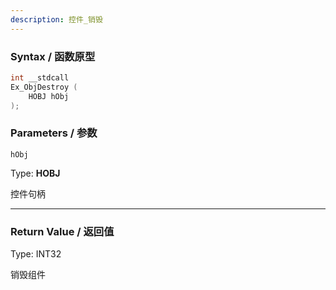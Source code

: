 ```yaml
---
description: 控件_销毁
---
```


### Syntax / 函数原型

```C++
int __stdcall 
Ex_ObjDestroy (
    HOBJ hObj
);

```


### Parameters / 参数

`hObj`

Type: **HOBJ**

控件句柄

---

### Return Value / 返回值

Type: INT32

销毁组件
